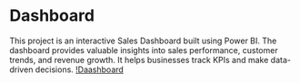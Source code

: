 # Dashboard
This project is an interactive Sales Dashboard built using Power BI. The dashboard provides valuable insights into sales performance, customer trends, and revenue growth. It helps businesses track KPIs and make data-driven decisions.
[!Daashboard](https://github.com/devendrapratapsinghsolanki/Dashboard/blob/72cc04c859291c4b2920c27d1ba40eca0d2b84cf/Daashboard.png)
